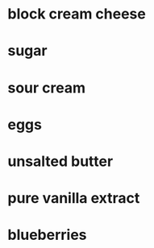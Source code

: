 # block cream cheese
# sugar
# sour cream
# eggs
# unsalted butter
# pure vanilla extract
# blueberries